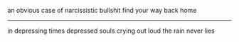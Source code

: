 an obvious case
of narcissistic bullshit
find your way back home

-------------------

in depressing times
depressed souls crying out loud
the rain never lies